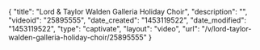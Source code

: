 {
    "title": "Lord & Taylor Walden Galleria Holiday Choir",
    "description": "",
    "videoid": "25895555",
    "date_created": "1453119522",
    "date_modified": "1453119522",
    "type": "captivate",
    "layout": "video",
    "url": "\/v\/lord-taylor-walden-galleria-holiday-choir\/25895555"
}